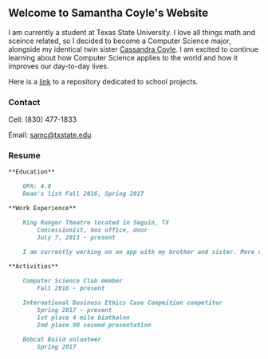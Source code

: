 ## Welcome to Samantha Coyle's Website

I am currently a student at Texas State University. I love all things math and sceince related, so I decided to become a Computer Science major, alongside my identical twin sister [Cassandra Coyle](https://github.com/cicoyle/cicoyle.github.io). I am excited to continue learning about how Computer Science applies to the world and how it improves our day-to-day lives.

Here is a [link](https://github.com/sicoyle/txstcs) to a repository dedicated to school projects.

### Contact

Cell: (830) 477-1833

Email: samc@txstate.edu

### Resume

```markdown
**Education**

	GPA: 4.0
	Dean's list Fall 2016, Spring 2017

**Work Experience**

	King Ranger Theatre located in Seguin, TX
		Concessionist, box office, door
		July 7, 2013 - present
	
	I am currently working on an app with my brother and sister. More details are on the way!

**Activities**

	Computer Science Club member
		Fall 2016 - present

	International Business Ethics Case Compeition competitor
		Spring 2017 - present
		1st place 4 mile biathalon
		2nd place 90 second presentation	
	
	Bobcat Build volunteer
		Spring 2017

```
